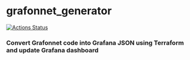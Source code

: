 
# grafonnet_generator
[![Actions Status](https://github.com/ebattat/grafonnet_generator/actions/workflows/Main.yml/badge.svg)](https://github.com/ebattat/grafonnet_generator/actions)
### Convert Grafonnet code into Grafana JSON using Terraform and update Grafana dashboard
